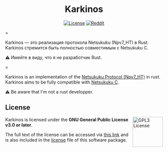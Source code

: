 <div align="center">

# Karkinos

[![License](https://img.shields.io/github/license/d0p1s4m4/karkinos?logo=gnu&style=flat-square)](./LICENSE)
[![Reddit](https://img.shields.io/reddit/subreddit-subscribers/netsukuku?color=orange&label=r%2Fnetsukuku&logo=reddit&logoColor=white&style=flat-square)](https://www.reddit.com/r/netsukuku/)

</div>

=

Karkinos — это реализация протокола Netsukuku (Npv7_HT) в Rust. Karkinos стремится быть полностью совместимым с Netsukuku C.

⚠️ Имейте в виду, что я не разработчик Rust.

=

Karkinos is an implementation of the [Netsukuku Protocol (Npv7_HT)](https://github.com/d0p1s4m4/netsukuku/blob/master/meta/doc/main_doc/netsukuku) in rust.
Karkinos aims to be fully compatible with [Netsukuku C](https://github.com/d0p1sh4m4/netsukuku).

⚠️ Be aware that I'm not a rust developper.

## License
<a href="https://www.gnu.org/licenses/gpl-3.0.en.html">
  <img align="right" height="96" alt="GPL3 License" src="https://www.gnu.org/graphics/gplv3-with-text-136x68.png" />
</a>
Karkinos is licensed under the <b>GNU General Public License v3.0 or later</b>.

The full text of the license can be accessed via [this link](https://www.gnu.org/licenses/gpl-3.0-standalone.html) and is also included in the [license](LICENSE) file of this software package.
